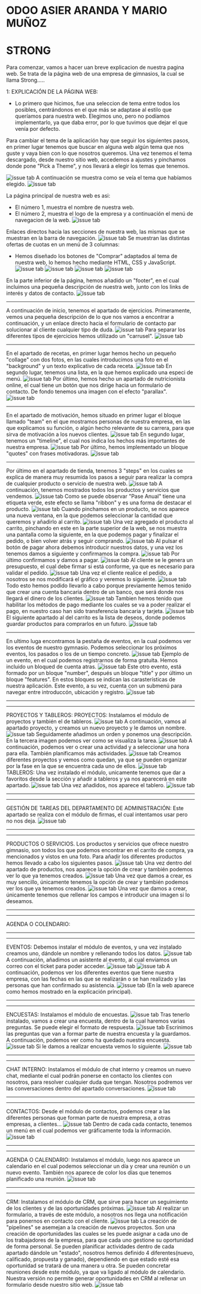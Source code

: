 # ODOO ASIER ARANDA Y MARIO MUÑOZ

# **STRONG**

Para comenzar, vamos a hacer uan breve explicacion de nuestra pagina web.
Se trata de la página web de una empresa de gimnasios, la cual se llama Strong.....

1: EXPLICACIÓN DE LA PÁGINA WEB:
* Lo primero que hicimos, fue una seleccion de tema entre todos los posibles, centrándonos en el que más se adaptase al estilo que queríamos para nuestra web. Elegimos uno, pero no podíamos implementarlo, ya que daba error, por lo que tuvimos que dejar el que venía por defecto.


Para cambiar el tema de la aplicación hay que seguir los siguientes pasos, en primer lugar tenemos que buscar en alguna web algún tema que nos guste y vaya bien con lo que nosotros queremos.
Una vez tenemos el tema descargado, desde nuestro sitio web, accedemos a ajustes y pinchamos donde pone "Pick a Theme", y nos llevará a elegir los temas que tenemos.

![issue tab](img/tema1.png)
A continuación se muestra como se veía el tema que habíamos elegido.
![issue tab](img/tema2.png)








La página principal de nuestra web es asi:
* El número 1, muestra el nombre de nuestra web.
* El número 2, muestra el logo de la empresa y a continuación el menú de navegacion de la web.
![issue tab](img/1.png)

Enlaces directos hacia las secciones de nuestra web, las mismas que se muestran en la barra de navegación.
![issue tab](img/2.png)
Se muestran las distintas ofertas de cuotas en un menú de 3 columnas:
* Hemos diseñado los botones de "Comprar" adaptados al tema de nuestra web, lo hemos hecho mediante HTML, CSS y JavaScript.
![issue tab](img/3.png)
![issue tab](img/4.png)
![issue tab](img/5.png)
![issue tab](img/6.png)

En la parte inferior de la página, hemos añadido un "footer", en el cual incluimos una pequeña descripción de nuestra web, junto con los links de interés y datos de contacto.
![issue tab](img/7.png)

_________________________

A continuación de inicio, tenemos el apartado de ejercicios.
Primeramente, vemos una pequeña descripción de lo que nos vamos a encontrar a continuación, y un enlace directo hacia el formulario de contacto par solucionar al cliente cualquier tipo de duda.
![issue tab](img/8.png)
Para separar los diferentes tipos de ejercicios hemos utilizado un "carrusel".
![issue tab](img/9.png)
_________________________

En el apartado de recetas, en primer lugar hemos hecho un pequeño "collage" con dos fotos, en las cuales introducimos una foto en el "background" y un texto explicativo de cada receta.
![issue tab](img/10.png)
En segundo lugar, tenemos una lista, en la que hemos explicado una especi de menú.
![issue tab](img/11.png)
Por último, hemos hecho un apartado de nutricionista online, el cual tiene un botón que nos dirige hacia un formulario de contacto.
De fondo tenemos una imagen con el efecto "parallax".
![issue tab](img/12.png)
_________________________

En el apartado de motivación, hemos situado en primer lugar el bloque llamado "team" en el que mostramos personas de nuestra empresa, en las que explicamos su función, o algún hecho relevante de su carrera, para que sirva de motivación a los nuevos clientes.
![issue tab](img/13.png)
En segundo lugar, tenemos un "timeline", el cual nos indica los hechos más importantes de nuestra empresa.
![issue tab](img/14.png)
Por último, hemos implementado un bloque "quotes" con frases motivadoras.
![issue tab](img/15.png)
_________________________
Por último en el apartado de tienda, tenemos 3 "steps" en los cuales se explica de manera muy resumida los pasos a seguir para realizar la compra de cualquier producto o servicio de nuestra web.
![issue tab](img/16.png)
A continuación, tenemos mostrados todos los productos y servicios que vendemos.
![issue tab](img/17.png)
Como se puede observar "Pase Anual" tiene una etiqueta verde, este efecto se llama "ribbon" y es una forma de destacar el producto.
![issue tab](img/18.png)
Cuando pinchamos en un producto, se nos aparece una nueva ventana, en la que podemos seleccionar la cantidad que queremos y añadirlo al carrito.
![issue tab](img/19.png)
Una vez agregado el producto al carrito, pinchando en este en la parte superior de la web, se nos muestra una pantalla como la siguiente, en la que podemos pagar y finalizar el pedido, o bien volver atrás y seguir comprando.
![issue tab](img/20.png)
Al pulsar el botón de pagar ahora debemos introducir nuestros datos, y una vez los tenemos damos a siguiente y confirmamos la compra.
![issue tab](img/20_1.png)
Por último confirmamos y damos a pagar.
![issue tab](img/20_2.png)
Al cliente se le genera un presupuesto, el cual debe firmar si está conforme, ya que es necesario para validar el pedido.
![issue tab](img/20_3.png)
Una vez el cliente realice el pedido, a nosotros se nos modificará el gráfico y veremos lo siguiente.
![issue tab](img/20_4.png) 
Todo esto hemos podido llevarlo a cabo porque previamente hemos tenido que crear una cuenta bancaria dentro de un banco, que será donde nos llegará el dinero de los clientes.
![issue tab](img/20_5.png)
Tambien hemos tenido que habilitar los métodos de pago mediante los cuales se va a poder realizar el pago, en nuestro caso han sido transferencia bancaria y tarjeta.
![issue tab](img/20_6.png)
El siguiente apartado al del carrito es la lista de deseos, donde podemos guardar productos para comprarlos en un futuro.
![issue tab](img/21.png)
_____________________________
En ultimo luga encontramos la pestaña de eventos, en la cual podemos ver los eventos de nuestro gymnasio.
Podemos seleccionar los próximos eventos, los pasados o los de un tiempo concreto.
![issue tab](img/22.png)
Ejemplo de un evento, en el cual podemos registrarnos de forma gratuita.
Hemos incluido un bloqued de cuenta atras.
![issue tab](img/23.png)
Este otro evento, está formado por un bloque "number", después un bloque "title" y por último un bloque "features".
En estos bloques se indican las carasterísticas de nuestra aplicación.
Este evento, a su vez, cuenta con un submenú para navegar entre introduccón, ubicación y registro.
![issue tab](img/24.png)
_____________________________
_____________________________
PROYECTOS Y TABLEROS:
PROYECTOS:
Instalamos el módulo de proyectos y también el de tableros.
![issue tab](img/25.png)
A continuación, vamos al apartado proyecto, y creamos un nuevo proyecto y le damos un nombre.
![issue tab](img/26.png)
Seguidamente añadimos un orden y ponemos una descripción. En la tercera imagen podemos ver como se visualiza la tarea.
![issue tab](img/27.png)
A continuación, podemos ver o crear una actividad y a seleccionar una hora para ella. También planificamos más actividades.
![issue tab](img/28.png)
Creamos diferentes proyectos y vemos como quedan, ya que se pueden organizar por la fase en la que se encuentra cada uno de ellos.
![issue tab](img/29.png)
TABLEROS:
Una vez instalado el módulo, unicamente tenemos que dar a favoritos desde la sección y añadir a tableros y ya nos aparecerá en este apartado.
![issue tab](img/30.png)
Una vez añadidos, nos aparece el tablero.
![issue tab](img/31.png)
_____________________________
_____________________________
GESTIÓN DE TAREAS DEL DEPARTAMENTO DE ADMINISTRACIÓN:
Este apartado se realiza con el módulo de firmas, el cual intentamos usar pero no nos deja.
![issue tab](img/32.png)
_____________________________
_____________________________
PRODUCTOS O SERVICIOS.
Los productos y servicios que ofrece nuestro gimnasio, son todos los que podemos encontrar en el carrito de compra, ya mencionados y vistos en una foto.
Para añadir los diferentes productos hemos llevado a cabo los siguientes pasos.
![issue tab](img/33.png)
Una vez dentro del apartado de productos, nos aparece la opción de crear y también podemos ver lo que ya tenemos creados.
![issue tab](img/34.png)
Una vez que damos a crear, es muy sencillo, únicamente tenemos la opción de crear y también podemos ver los que ya tenemos creados.
![issue tab](img/35.png)
Una vez que damos a crear, únicamente tenemos que rellenar los campos e introducir una imagen si lo deseamos.
_____________________________
_____________________________
AGENDA O COLENDARIO:

_____________________________
_____________________________
EVENTOS:
Debemos instalar el módulo de eventos, y una vez instalado creamos uno, dándole un nombre y rellenando todos los datos.
![issue tab](img/36.png)
A continuación, añadimos un asistente al evento, al cual enviamos un correo con el ticket para poder acceder.
![issue tab](img/37.png)
![issue tab](img/38.png)
A continuación, podemos ver los diferentes eventos que tiene nuestra empresa, con las fechas en las que se realizarán o se han realizado y las personas que han confirmado su asistencia.
![issue tab](img/38_1.png)
(En la web aparece como hemos mostrado en la explicación principal).
_____________________________
_____________________________
ENCUESTAS:
Instalamos el módulo de encuestas.
![issue tab](img/39.png)
Tras tenerlo instalado, vamos a crear una encuesta, dentro de la cual haremos varias preguntas.
Se puede elegir el formato de respuesta.
![issue tab](img/40.png)
Escrinimos las preguntas que van a formar parte de nuestra encuesta y la guardamos.
A continuación, podemos ver como ha quedado nuestra encuesta.
![issue tab](img/41.png)
Si le damos a realizar encuesta vemos lo siguiente.
![issue tab](img/42.png)
_____________________________
_____________________________
CHAT INTERNO:
Instalamos el módulo de chat interno y creamos un nuevo chat, mediante el cual podrán ponerse en contacto los clientes con nosotros, para resolver cualquier duda que tengan.
Nosotros podremos ver las conversaciones dentro del apartado conversaciones.
![issue tab](img/43.png)
_____________________________
_____________________________
CONTACTOS:
Desde el módulo de contactos, podemos crear a las diferentes personas que forman parte de nuestra empresa, a otras empresas, a clientes...
![issue tab](img/44.png)
Dentro de cada cada contacto, tenemos un menú en el cual podemos ver gráficamente toda la información.
![issue tab](img/45.png)
_____________________________
_____________________________
AGENDA O CALENDARIO:
Instalamos el módulo, luego nos aparece un calendario en el cual podemos seleccionar un día y crear una reunión o un nuevo evento.
También nos aparece de color los días que tenemos planificado una reunión.
![issue tab](img/46.png)
_____________________________
_____________________________
CRM:
Instalamos el módulo de CRM, que sirve para hacer un seguimiento de los clientes y de las oportunidades próximas.
![issue tab](img/47.png)
Al realizar un formulario, a través de este módulo, a nosotros nos llega una notificación para ponernos en contacto con el cliente.
![issue tab](img/48.png)
La creación de "pipelines" se asemejan a la creación de nuevos proyectos. Son una creación de oportunidades las cuales se les puede asignar a cada uno de los trabajadores de la empresa, para que cada uno gestione su oportunidad de forma personal.
Se pueden planificar actividades dentro de cada apartado dándole un "estado", nosotros hemos definido 4 diferentes(nuevo, calificado, propuesta y ganado), dependiendo en que estado esté esa oportunidad se tratará de una manera u otra.
Se pueden concretar reuniones desde este módulo, ya que va ligado al módulo de calendario.
Nuestra versión no permite generar oportunidades en CRM al rellenar un formulario desde nuestro sitio web.
![issue tab](img/49.png)



